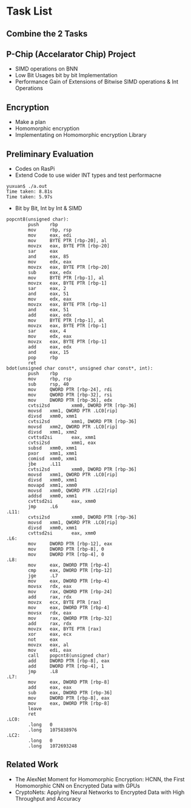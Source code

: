 # Task List

## Combine the 2 Tasks

## P-Chip (Accelarator Chip) Project
- SIMD operations on BNN
- Low Bit Usages bit by bit Implementation
- Performance Gain of Extensions of Bitwise SIMD operations & Int Operations

## Encryption
- Make a plan
- Homomorphic encryption
- Implementating on Homomorphic encryption Library

## Preliminary Evaluation
- Codes on RasPi
- Extend Code to use wider INT types and test performacne

```
yuxuan$ ./a.out
Time taken: 8.81s
Time taken: 5.97s
```

- Bit by Bit, Int by Int & SIMD

```
popcnt8(unsigned char):
        push    rbp
        mov     rbp, rsp
        mov     eax, edi
        mov     BYTE PTR [rbp-20], al
        movzx   eax, BYTE PTR [rbp-20]
        sar     eax
        and     eax, 85
        mov     edx, eax
        movzx   eax, BYTE PTR [rbp-20]
        sub     eax, edx
        mov     BYTE PTR [rbp-1], al
        movzx   eax, BYTE PTR [rbp-1]
        sar     eax, 2
        and     eax, 51
        mov     edx, eax
        movzx   eax, BYTE PTR [rbp-1]
        and     eax, 51
        add     eax, edx
        mov     BYTE PTR [rbp-1], al
        movzx   eax, BYTE PTR [rbp-1]
        sar     eax, 4
        mov     edx, eax
        movzx   eax, BYTE PTR [rbp-1]
        add     eax, edx
        and     eax, 15
        pop     rbp
        ret
bdot(unsigned char const*, unsigned char const*, int):
        push    rbp
        mov     rbp, rsp
        sub     rsp, 40
        mov     QWORD PTR [rbp-24], rdi
        mov     QWORD PTR [rbp-32], rsi
        mov     DWORD PTR [rbp-36], edx
        cvtsi2sd        xmm0, DWORD PTR [rbp-36]
        movsd   xmm1, QWORD PTR .LC0[rip]
        divsd   xmm0, xmm1
        cvtsi2sd        xmm1, DWORD PTR [rbp-36]
        movsd   xmm2, QWORD PTR .LC0[rip]
        divsd   xmm1, xmm2
        cvttsd2si       eax, xmm1
        cvtsi2sd        xmm1, eax
        subsd   xmm0, xmm1
        pxor    xmm1, xmm1
        comisd  xmm0, xmm1
        jbe     .L11
        cvtsi2sd        xmm0, DWORD PTR [rbp-36]
        movsd   xmm1, QWORD PTR .LC0[rip]
        divsd   xmm0, xmm1
        movapd  xmm1, xmm0
        movsd   xmm0, QWORD PTR .LC2[rip]
        addsd   xmm0, xmm1
        cvttsd2si       eax, xmm0
        jmp     .L6
.L11:
        cvtsi2sd        xmm0, DWORD PTR [rbp-36]
        movsd   xmm1, QWORD PTR .LC0[rip]
        divsd   xmm0, xmm1
        cvttsd2si       eax, xmm0
.L6:
        mov     DWORD PTR [rbp-12], eax
        mov     DWORD PTR [rbp-8], 0
        mov     DWORD PTR [rbp-4], 0
.L8:
        mov     eax, DWORD PTR [rbp-4]
        cmp     eax, DWORD PTR [rbp-12]
        jge     .L7
        mov     eax, DWORD PTR [rbp-4]
        movsx   rdx, eax
        mov     rax, QWORD PTR [rbp-24]
        add     rax, rdx
        movzx   ecx, BYTE PTR [rax]
        mov     eax, DWORD PTR [rbp-4]
        movsx   rdx, eax
        mov     rax, QWORD PTR [rbp-32]
        add     rax, rdx
        movzx   eax, BYTE PTR [rax]
        xor     eax, ecx
        not     eax
        movzx   eax, al
        mov     edi, eax
        call    popcnt8(unsigned char)
        add     DWORD PTR [rbp-8], eax
        add     DWORD PTR [rbp-4], 1
        jmp     .L8
.L7:
        mov     eax, DWORD PTR [rbp-8]
        add     eax, eax
        sub     eax, DWORD PTR [rbp-36]
        mov     DWORD PTR [rbp-8], eax
        mov     eax, DWORD PTR [rbp-8]
        leave
        ret
.LC0:
        .long   0
        .long   1075838976
.LC2:
        .long   0
        .long   1072693248
```
## Related Work
- The AlexNet Moment for Homomorphic Encryption: HCNN,
the First Homomorphic CNN on Encrypted Data with GPUs
- CryptoNets: Applying Neural Networks to Encrypted Data
with High Throughput and Accuracy
